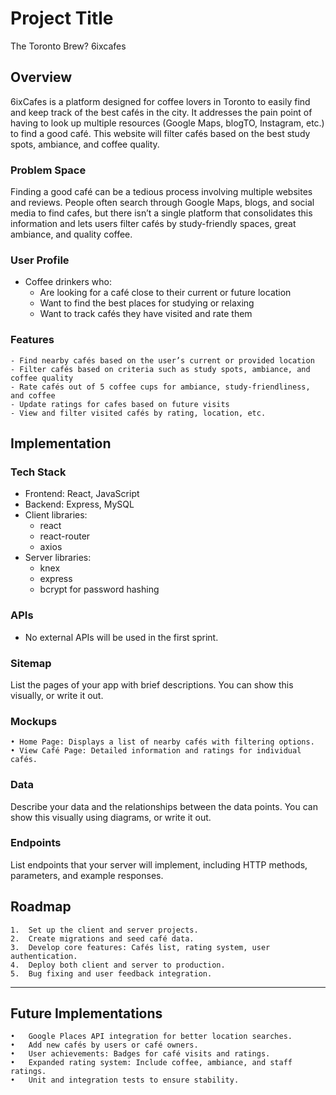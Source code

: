 # Project Title
The Toronto Brew? 6ixcafes

## Overview

6ixCafes is a platform designed for coffee lovers in Toronto to easily find and keep track of the best cafés in the city. It addresses the pain point of having to look up multiple resources (Google Maps, blogTO, Instagram, etc.) to find a good café. This website will filter cafés based on the best study spots, ambiance, and coffee quality.

### Problem Space

Finding a good café can be a tedious process involving multiple websites and reviews. People often search through Google Maps, blogs, and social media to find cafes, but there isn’t a single platform that consolidates this information and lets users filter cafés by study-friendly spaces, great ambiance, and quality coffee.

### User Profile

- Coffee drinkers who:
	- Are looking for a café close to their current or future location
    - Want to find the best places for studying or relaxing
	- Want to track cafés they have visited and rate them

### Features

	- Find nearby cafés based on the user’s current or provided location
	- Filter cafés based on criteria such as study spots, ambiance, and coffee quality
	- Rate cafés out of 5 coffee cups for ambiance, study-friendliness, and coffee
	- Update ratings for cafes based on future visits
	- View and filter visited cafés by rating, location, etc.

## Implementation

### Tech Stack

- Frontend: React, JavaScript
- Backend: Express, MySQL
- Client libraries: 
    - react
    - react-router
    - axios
- Server libraries:
    - knex
    - express
    - bcrypt for password hashing


### APIs

- No external APIs will be used in the first sprint.

### Sitemap

List the pages of your app with brief descriptions. You can show this visually, or write it out.

### Mockups

	• Home Page: Displays a list of nearby cafés with filtering options.
	• View Café Page: Detailed information and ratings for individual cafés.

### Data

Describe your data and the relationships between the data points. You can show this visually using diagrams, or write it out. 

### Endpoints

List endpoints that your server will implement, including HTTP methods, parameters, and example responses.

## Roadmap

	1.	Set up the client and server projects.
	2.	Create migrations and seed café data.
	3.	Develop core features: Cafés list, rating system, user authentication.
	4.	Deploy both client and server to production.
	5.	Bug fixing and user feedback integration.

---

## Future Implementations
	•	Google Places API integration for better location searches.
	•	Add new cafés by users or café owners.
	•	User achievements: Badges for café visits and ratings.
	•	Expanded rating system: Include coffee, ambiance, and staff ratings.
	•	Unit and integration tests to ensure stability.

